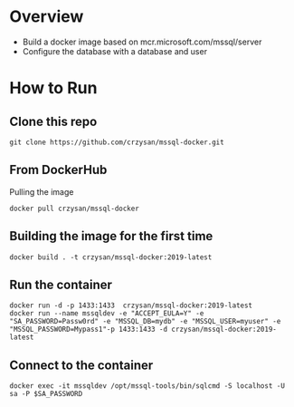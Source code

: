# Overview

* Build a docker image based on mcr.microsoft.com/mssql/server
* Configure the database with a database and user

# How to Run
## Clone this repo
```
git clone https://github.com/crzysan/mssql-docker.git
```

## From DockerHub

Pulling the image
```
docker pull crzysan/mssql-docker
```

## Building the image for the first time
```
docker build . -t crzysan/mssql-docker:2019-latest
```

## Run the container
```
docker run -d -p 1433:1433  crzysan/mssql-docker:2019-latest
docker run --name mssqldev -e "ACCEPT_EULA=Y" -e "SA_PASSWORD=Passw0rd" -e "MSSQL_DB=mydb" -e "MSSQL_USER=myuser" -e "MSSQL_PASSWORD=Mypass1"-p 1433:1433 -d crzysan/mssql-docker:2019-latest
```

## Connect to the container
```
docker exec -it mssqldev /opt/mssql-tools/bin/sqlcmd -S localhost -U sa -P $SA_PASSWORD
```
